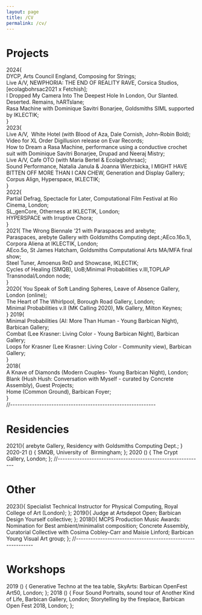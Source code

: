 ```yaml
---
layout: page
title: /CV
permalink: /cv/
---
```


# Projects
2024{  
DYCP, Arts Council England, Composing for Strings;  
Live A/V, NEWPHORIA: THE END OF REALITY RAVE, Corsica Studios, [ecolagbohrsac2021 x Fetchish];  
I Dropped My Camera Into The Deepest Hole In London, Our Slanted. Deserted. Remains, hARTslane;  
Rasa Machine with  Dominique Savitri Bonarjee, Goldsmiths SIML supported by IKLECTIK;   
}  
2023{  
Live A/V,  White Hotel (with Blood of Aza, Dale Cornish, John-Robin Bold);  
Video for XL Order Digillusion release on Evar Records;  
How to Dream a Rasa Machine, performance using a conductive crochet suit with Dominique Savitri Bonarjee, Drupad and Neeraj Mistry;  
Live A/V, Cafe OTO (with Maria Bertel & Ecolagbohrsac);  
Sound Performance, Natalia Janula & Joanna Wierzbicka, I MIGHT HAVE BITTEN OFF MORE THAN I CAN CHEW, Generation and Display Gallery;  
Corpus Align, Hyperspace, IKLECTIK;  
}  
2022{  
Partial Defrag, Spectacle for Later, Computational Film Festival at Rio Cinema, London;  
SL_genCore, Otherness at IKLECTIK, London;  
HYPERSPACE with Irruptive Chora;  
}  
2021{ 
The Wrong Biennale ‘21 with Paraspaces and arebyte;  
Paraspaces, arebyte Gallery with Goldsmiths Computing dept.;AEco.16o.1i, Corpora Aliena at IKLECTIK, London;  
AEco.5o, St James Hatcham, Goldsmiths Computational Arts MA/MFA final show;  
Steel Tuner, Amoenus RnD and Showcase, IKLECTIK;  
Cycles of Healing (SMQB), UoB;Minimal Probabilities v.III,TOPLAP Transnodal/London node;  
}  
2020{
You Speak of Soft Landing Spheres, Leave of Absence Gallery, London (online);  
The Heart of The Whirlpool, Borough Road Gallery, London;  
Minimal Probabilities v.II (MK Calling 2020), Mk Gallery, Milton Keynes;  
}
2019{  
Minimal Probabilities (AI: More Than Human - Young Barbican Night), Barbican Gallery;  
Combat (Lee Krasner: Living Color - Young Barbican Night), Barbican Gallery;  
Loops for Krasner (Lee Krasner: Living Color - Community view), Barbican Gallery;  
}  
2018{  
A Knave of Diamonds (Modern Couples- Young Barbican Night), London;  
Blank (Hush Hush: Conversation with Myself - curated by Concrete Assembly), Guest Projects;  
Home (Common Ground), Barbican Foyer;  
}  
//------------------------------------------------------------
# Residencies
2021(){
arebyte Gallery, Residency with Goldsmiths Computing Dept.;
}
2020-21 () {
SMQB, University of  Birmingham;
};
2020 () {
The Crypt Gallery, London;
};
//------------------------------------------------------------
# Other
2023(){
Specialist Technical Instructor for Physical Computing, Royal College of Art (London);
};
2019(){
Judge at Artsdepot Open;
Barbican Design Yourself collective;
};
2018(){
MCPS
Production Music Awards: Nomination for Best ambient/minimalist composition;
Concrete Assembly, Curatorial Collective with Cosima Cobley-Carr and Maisie Linford;
Barbican Young Visual Art group;
};
//------------------------------------------------------------
# Workshops
2019 () {
Generative Techno at the tea table, SkyArts: Barbican OpenFest Art50, London;
};
2018 () {
Four Sound Portraits, sound tour of Another Kind of Life, Barbican Gallery, London;
Storytelling by the fireplace, Barbican Open Fest 2018, London;
};
